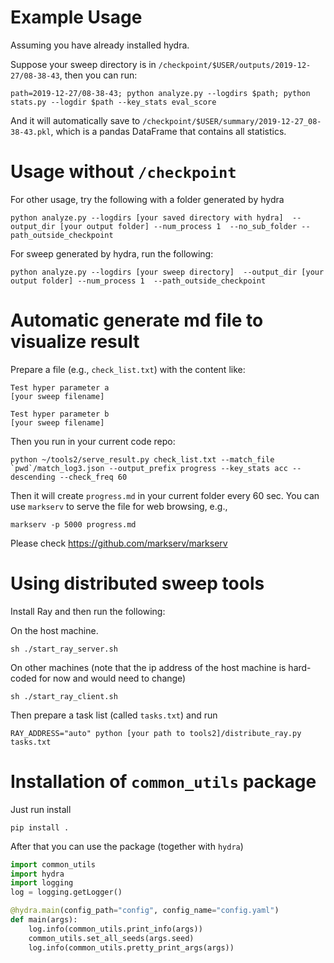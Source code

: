 # Example Usage

Assuming you have already installed hydra. 

Suppose your sweep directory is in `/checkpoint/$USER/outputs/2019-12-27/08-38-43`, then you can run:

```
path=2019-12-27/08-38-43; python analyze.py --logdirs $path; python stats.py --logdir $path --key_stats eval_score
```

And it will automatically save to `/checkpoint/$USER/summary/2019-12-27_08-38-43.pkl`, which is a pandas DataFrame that contains all statistics.

# Usage without `/checkpoint`

For other usage, try the following with a folder generated by hydra
```
python analyze.py --logdirs [your saved directory with hydra]  --output_dir [your output folder] --num_process 1  --no_sub_folder --path_outside_checkpoint
```
For sweep generated by hydra, run the following:
```
python analyze.py --logdirs [your sweep directory]  --output_dir [your output folder] --num_process 1  --path_outside_checkpoint
```

# Automatic generate md file to visualize result
Prepare a file (e.g., `check_list.txt`) with the content like:
```
Test hyper parameter a
[your sweep filename]

Test hyper parameter b
[your sweep filename]
```

Then you run in your current code repo:
```
python ~/tools2/serve_result.py check_list.txt --match_file `pwd`/match_log3.json --output_prefix progress --key_stats acc --descending --check_freq 60
```
Then it will create `progress.md` in your current folder every 60 sec. You can use `markserv` to serve the file for web browsing, e.g.,  
```
markserv -p 5000 progress.md
```
Please check https://github.com/markserv/markserv

# Using distributed sweep tools
Install Ray and then run the following:

On the host machine.
```
sh ./start_ray_server.sh
```

On other machines (note that the ip address of the host machine is hard-coded for now and would need to change)
```
sh ./start_ray_client.sh
```

Then prepare a task list (called `tasks.txt`) and run
```
RAY_ADDRESS="auto" python [your path to tools2]/distribute_ray.py tasks.txt
```

# Installation of `common_utils` package
Just run install 
```
pip install .
```
After that you can use the package (together with `hydra`)
```python
import common_utils
import hydra
import logging
log = logging.getLogger() 

@hydra.main(config_path="config", config_name="config.yaml")
def main(args):
    log.info(common_utils.print_info(args))
    common_utils.set_all_seeds(args.seed)
    log.info(common_utils.pretty_print_args(args))
```
